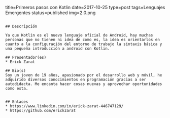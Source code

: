 title=Primeros pasos con Kotlin
date=2017-10-25
type=post
tags=Lenguajes Emergentes
status=published
img=2.0.png
~~~~~~

## Descripción

Ya que Kotlin es el nuevo lenguaje oficial de Android, hay muchas personas que no tienen ni idea de como es, la idea es orientarlos en cuanto a la configuración del entorno de trabajo la sintaxis básica y una pequeña introducción a android con Kotlin.

## Presentador(es)
* Erick Zarat

## Bio(s)
Soy un joven de 19 años, apasionado por el desarrollo web y móvil, he adquirido diversos conocimientos en programación gracias a ser autodidacta. Me encanta hacer cosas nuevas y aprovechar oportunidades como esta.


## Enlaces
* https://www.linkedin.com/in/erick-zarat-446747129/
* https://github.com/erickzarat
